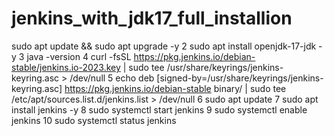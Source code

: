 # jenkins_with_jdk17_full_installion
 sudo apt update && sudo apt upgrade -y
    2  sudo apt install openjdk-17-jdk -y
    3  java -version
    4  curl -fsSL https://pkg.jenkins.io/debian-stable/jenkins.io-2023.key | sudo tee   /usr/share/keyrings/jenkins-keyring.asc > /dev/null
    5  echo deb [signed-by=/usr/share/keyrings/jenkins-keyring.asc]   https://pkg.jenkins.io/debian-stable binary/ | sudo tee   /etc/apt/sources.list.d/jenkins.list > /dev/null
    6  sudo apt update
    7  sudo apt install jenkins -y
    8  sudo systemctl start jenkins
    9  sudo systemctl enable jenkins
   10  sudo systemctl status jenkins
